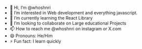- 👋 Hi, I’m @whoshnri
- 👀 I’m interested in Web development and everything javascript.
- 🌱 I’m currently learning the React Library
- 💞️ I’m looking to collaborate on Large educational Projects
- 📫 How to reach me @whoshnri on instagram or X.com
- 😄 Pronouns: He/Him
- ⚡ Fun fact: I learn quickly

<!---
whoshnri/whoshnri is a ✨ special ✨ repository because its `README.md` (this file) appears on your GitHub profile.
You can click the Preview link to take a look at your changes.
--->
